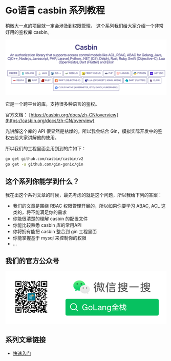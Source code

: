 # Go语言 casbin 系列教程

稍微大一点的项目就一定会涉及到权限管理，
这个系列我们给大家介绍一个非常好用的鉴权库 casbin。

![img.png](images/casbin.png)

它是一个跨平台的库，支持很多种语言的鉴权。

官方文档： [https://casbin.org/docs/zh-CN/overview](https://casbin.org/docs/zh-CN/overview)

光讲解这个库的 API 很显然是枯燥的，所以我会结合 Gin，模拟实际开发中的鉴权去给大家讲解他的使用。

所以我们的工程里面会用到到的库如下：

```bash
go get github.com/casbin/casbin/v2
go get -u github.com/gin-gonic/gin
```

## 这个系列你能学到什么？

我在出这个系列文章的时候，最先考虑的就是这个问题，所以我给下列的答案：

- 我们的文章是围绕 RBAC 权限管理开展的，所以如果你要学习 ABAC, ACL 这类的，将不能满足你的需求
- 你能很清楚的理解 casbin 的配置文件
- 你能比较熟悉 casbin 库的常用API
- 你将拥有能把 casbin 整合到 gin 工程里面
- 你能掌握基于 mysql 来控制你的权限
- ...

## 我们的官方公众号

![img.png](images/wx.png)

## 系列文章链接

- [快速入门](https://mp.weixin.qq.com/s/wGEPuXgHS013mAyjD-ityA)